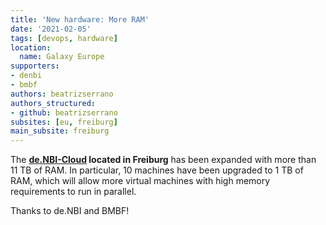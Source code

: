 ```yaml
---
title: 'New hardware: More RAM'
date: '2021-02-05'
tags: [devops, hardware]
location:
  name: Galaxy Europe
supporters:
- denbi
- bmbf
authors: beatrizserrano
authors_structured:
- github: beatrizserrano
subsites: [eu, freiburg]
main_subsite: freiburg
---
```


The __[de.NBI-Cloud](https://www.denbi.de/cloud) located in Freiburg__  has been expanded with more than 11 TB of RAM. In particular, 10 machines have been upgraded to 1 TB of RAM, which will allow more virtual machines with high memory requirements to run in parallel.

Thanks to de.NBI and BMBF!
